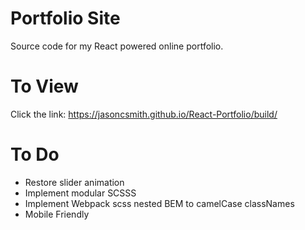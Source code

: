 # Portfolio Site
Source code for my React powered online portfolio.


# To View

Click the link: https://jasoncsmith.github.io/React-Portfolio/build/

# To Do
- Restore slider animation
- Implement modular SCSSS
- Implement Webpack scss nested BEM to camelCase classNames
- Mobile Friendly
